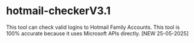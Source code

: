 # hotmail-checkerV3.1
This tool can check valid logins to Hotmail Family Accounts. This tool is 100% accurate because it uses Microsoft APIs directly. [NEW 25-05-2025]
